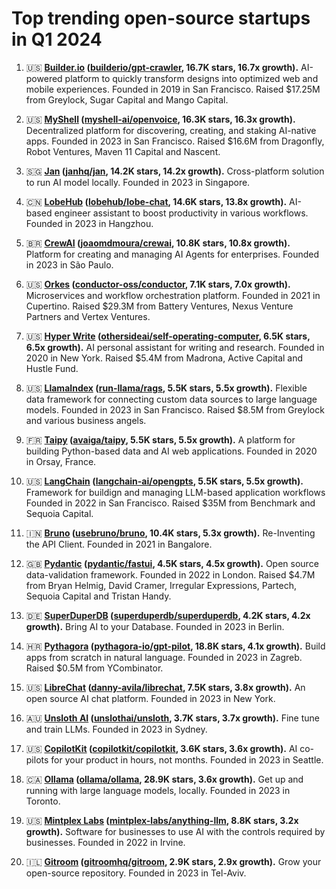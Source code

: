# Top trending open-source startups in Q1 2024

1. 🇺🇸 **[Builder.io](https://builder.io) ([builderio/gpt-crawler](https://github.com/builderio/gpt-crawler), 16.7K stars, 16.7x growth).** AI-powered platform to quickly transform designs into optimized web and mobile experiences. Founded in 2019 in San Francisco. Raised $17.25M from Greylock, Sugar Capital and Mango Capital.

2. 🇺🇸 **[MyShell](https://myshell.ai) ([myshell-ai/openvoice](https://github.com/myshell-ai/openvoice), 16.3K stars, 16.3x growth).** Decentralized platform for discovering, creating, and staking AI-native apps. Founded in 2023 in San Francisco. Raised $16.6M from Dragonfly, Robot Ventures, Maven 11 Capital and Nascent.

3. 🇸🇬 **[Jan](https://jan.ai) ([janhq/jan](https://github.com/janhq/jan), 14.2K stars, 14.2x growth).** Cross-platform solution to run AI model locally. Founded in 2023 in Singapore.

4. 🇨🇳 **[LobeHub](https://lobehub.com) ([lobehub/lobe-chat](https://github.com/lobehub/lobe-chat), 14.6K stars, 13.8x growth).** AI-based engineer assistant to boost productivity in various workflows. Founded in 2023 in Hangzhou.

5. 🇧🇷 **[CrewAI](https://crewai.com) ([joaomdmoura/crewai](https://github.com/joaomdmoura/crewai), 10.8K stars, 10.8x growth).** Platform for creating and managing AI Agents for enterprises. Founded in 2023 in São Paulo.

6. 🇺🇸 **[Orkes](https://orkes.io) ([conductor-oss/conductor](https://github.com/conductor-oss/conductor), 7.1K stars, 7.0x growth).** Microservices and workflow orchestration platform. Founded in 2021 in Cupertino. Raised $29.3M from Battery Ventures, Nexus Venture Partners and Vertex Ventures.

7. 🇺🇸 **[Hyper Write](https://hyperwriteai.com) ([othersideai/self-operating-computer](https://github.com/othersideai/self-operating-computer), 6.5K stars, 6.5x growth).** AI personal assistant for writing and research. Founded in 2020 in New York. Raised $5.4M from Madrona, Active Capital and Hustle Fund.

8. 🇺🇸 **[LlamaIndex](https://llamaindex.ai) ([run-llama/rags](https://github.com/run-llama/rags), 5.5K stars, 5.5x growth).** Flexible data framework for connecting custom data sources to large language models. Founded in 2023 in San Francisco. Raised $8.5M from Greylock and various business angels.

9. 🇫🇷 **[Taipy](https://taipy.io) ([avaiga/taipy](https://github.com/avaiga/taipy), 5.5K stars, 5.5x growth).** A platform for building Python-based data and AI web applications. Founded in 2020 in Orsay, France.

10. 🇺🇸 **[LangChain](https://langchain.com) ([langchain-ai/opengpts](https://github.com/langchain-ai/opengpts), 5.5K stars, 5.5x growth).** Framework for buildign and managing LLM-based application workflows Founded in 2022 in San Francisco. Raised $35M from Benchmark and Sequoia Capital.

11. 🇮🇳 **[Bruno](https://www.usebruno.com) ([usebruno/bruno](https://github.com/usebruno/bruno), 10.4K stars, 5.3x growth).** Re-Inventing the API Client. Founded in 2021 in Bangalore.

12. 🇬🇧 **[Pydantic](https://pydantic.dev) ([pydantic/fastui](https://github.com/pydantic/fastui), 4.5K stars, 4.5x growth).** Open source data-validation framework. Founded in 2022 in London. Raised $4.7M from Bryan Helmig, David Cramer, Irregular Expressions, Partech, Sequoia Capital and Tristan Handy.

13. 🇩🇪 **[SuperDuperDB](https://superduperdb.com) ([superduperdb/superduperdb](https://github.com/superduperdb/superduperdb), 4.2K stars, 4.2x growth).** Bring AI to your Database. Founded in 2023 in Berlin.

14. 🇭🇷 **[Pythagora](https://pythagora.io) ([pythagora-io/gpt-pilot](https://github.com/pythagora-io/gpt-pilot), 18.8K stars, 4.1x growth).** Build apps from scratch in natural language. Founded in 2023 in Zagreb. Raised $0.5M from YCombinator.

15. 🇺🇸 **[LibreChat](https://librechat.ai) ([danny-avila/librechat](https://github.com/danny-avila/librechat), 7.5K stars, 3.8x growth).** An open source AI chat platform. Founded in 2023 in New York.

16. 🇦🇺 **[Unsloth AI](https://unsloth.ai) ([unslothai/unsloth](https://github.com/unslothai/unsloth), 3.7K stars, 3.7x growth).** Fine tune and train LLMs. Founded in 2023 in Sydney.

17. 🇺🇸 **[CopilotKit](https://recursively.ai) ([copilotkit/copilotkit](https://github.com/copilotkit/copilotkit), 3.6K stars, 3.6x growth).** AI co-pilots for your product in hours, not months. Founded in 2023 in Seattle.

18. 🇨🇦 **[Ollama](https://ollama.com) ([ollama/ollama](https://github.com/ollama/ollama), 28.9K stars, 3.6x growth).** Get up and running with large language models, locally. Founded in 2023 in Toronto.

19. 🇺🇸 **[Mintplex Labs](https://mintplexlabs.com) ([mintplex-labs/anything-llm](https://github.com/mintplex-labs/anything-llm), 8.8K stars, 3.2x growth).** Software for businesses to use AI with the controls required by businesses. Founded in 2022 in Irvine.

20. 🇮🇱 **[Gitroom](https://gitroom.com) ([gitroomhq/gitroom](https://github.com/gitroomhq/gitroom), 2.9K stars, 2.9x growth).** Grow your open-source repository. Founded in 2023 in Tel-Aviv.
